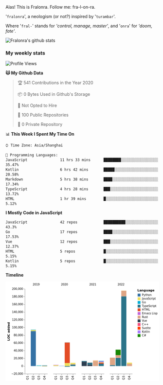 Alas! This is Fralonra. Follow me: fra-l-on-ra.

'`fralonra`', a neologism (or not?) inspired by '`turambar`'.

Where '`fral-`' stands for *'control, manage, master'*, and '`onra`' for *'doom, fate'*.

![Fralonra's github stats](https://github-readme-stats.vercel.app/api?username=fralonra)

### My weekly stats

<!--START_SECTION:waka-->
![Profile Views](http://img.shields.io/badge/Profile%20Views-2-blue)

**🐱 My Github Data** 

> 🏆 541 Contributions in the Year 2020
 > 
> 📦 0 Bytes Used in Github's Storage 
 > 
> 🚫 Not Opted to Hire
 > 
> 📜 100 Public Repositories
 > 
> 🔑 0 Private Repository 
 > 
📊 **This Week I Spent My Time On** 

```text
⌚︎ Time Zone: Asia/Shanghai

💬 Programming Languages: 
JavaScript               11 hrs 33 mins      ████████░░░░░░░░░░░░░░░░░   35.47% 
Kotlin                   6 hrs 42 mins       █████░░░░░░░░░░░░░░░░░░░░   20.58% 
Markdown                 5 hrs 38 mins       ████░░░░░░░░░░░░░░░░░░░░░   17.34% 
TypeScript               4 hrs 28 mins       ███░░░░░░░░░░░░░░░░░░░░░░   13.72% 
HTML                     1 hr 39 mins        █░░░░░░░░░░░░░░░░░░░░░░░░   5.12%

```

**I Mostly Code in JavaScript** 

```text
JavaScript               42 repos            ██████████░░░░░░░░░░░░░░░   43.3% 
Go                       17 repos            ████░░░░░░░░░░░░░░░░░░░░░   17.53% 
Vue                      12 repos            ███░░░░░░░░░░░░░░░░░░░░░░   12.37% 
HTML                     5 repos             █░░░░░░░░░░░░░░░░░░░░░░░░   5.15% 
Kotlin                   5 repos             █░░░░░░░░░░░░░░░░░░░░░░░░   5.15%

```


**Timeline**

![Chart not found](https://github.com/fralonra/fralonra/blob/master/charts/bar_graph.png) 


<!--END_SECTION:waka-->